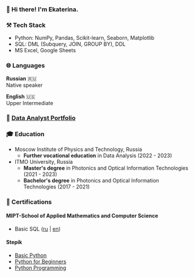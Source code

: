 ### 👋 Hi there! I'm Ekaterina.

<!--   -->

### ⚒️ Tech Stack
- Python: NumPy, Pandas, Scikit-learn, Seaborn, Matplotlib 
- SQL: DML (Subquery, JOIN, GROUP BY), DDL
- MS Excel, Google Sheets

### 🌐 Languages
**Russian** :ru:  
Native speaker  

**English** :us:  
Upper Intermediate

### 📂 [Data Analyst Portfolio](https://github.com/katrinakulpina/portfolio)

### 🎓 Education
- Moscow Institute of Physics and Technology, Russia
  - **Further vocational education** in Data Analysis (2022 - 2023)
- ITMO University, Russia
  - **Master's degree** in Photonics and Optical Information Technologies (2021 - 2023)
  - **Bachelor's degree** in Photonics and Optical Information Technologies (2017 - 2021)

### 📜 Certifications

#### MIPT-School of Applied Mathematics and Computer Science
- Basic SQL ([ru](https://drive.google.com/file/d/1eTVOhcj8ultaCTIWFhS8jC__vEapDA1n/view?usp=share_link) | [en](https://drive.google.com/file/d/1eQr8RbPl2QKTizoE-Rcj4mqBUo_F0hIz/view?usp=share_link))

#### Stepik
- [Basic Python](https://stepik.org/cert/1948594) 
- [Python for Beginners](https://stepik.org/cert/1746059) 
- [Python Programming](https://stepik.org/cert/1461789)




<!--
**katrinakulpina/katrinakulpina** is a ✨ _special_ ✨ repository because its `README.md` (this file) appears on your GitHub profile.

Here are some ideas to get you started:

- 🔭 I’m currently working on ...
- 🌱 I’m currently learning ...
- 👯 I’m looking to collaborate on ...
- 🤔 I’m looking for help with ...
- 💬 Ask me about ...
- 📫 How to reach me: ...
- 😄 Pronouns: ...
- ⚡ Fun fact: ...
-->
